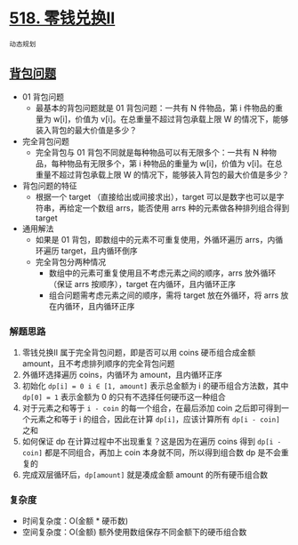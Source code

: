 # [518. 零钱兑换II](https://leetcode-cn.com/problems/coin-change-2/solution/ling-qian-dui-huan-ii-by-leetcode/)

`动态规划`

## [背包问题](https://leetcode-cn.com/problems/coin-change-2/solution/yi-tao-kuang-jia-jie-jue-bei-bao-wen-ti-6kaze/)

- 01 背包问题
    - 最基本的背包问题就是 01 背包问题：一共有 N 件物品，第 i 件物品的重量为 w[i]，价值为 v[i]。在总重量不超过背包承载上限 W 的情况下，能够装入背包的最大价值是多少？
- 完全背包问题
    - 完全背包与 01 背包不同就是每种物品可以有无限多个：一共有 N 种物品，每种物品有无限多个，第 i 种物品的重量为 w[i]，价值为 v[i]。在总重量不超过背包承载上限 W 的情况下，能够装入背包的最大价值是多少？
- 背包问题的特征
    - 根据一个 target （直接给出或间接求出），target 可以是数字也可以是字符串，再给定一个数组 arrs，能否使用 arrs 种的元素做各种排列组合得到 target
- 通用解法
    - 如果是 01 背包，即数组中的元素不可重复使用，外循环遍历 arrs，内循环遍历 target，且内循环倒序
    - 完全背包分两种情况
        - 数组中的元素可重复使用且不考虑元素之间的顺序，arrs 放外循环（保证 arrs 按顺序），target 在内循环，且内循环正序
        - 组合问题需考虑元素之间的顺序，需将 target 放在外循环，将 arrs 放在内循环，且内循环正序

### 解题思路

1. 零钱兑换II 属于完全背包问题，即是否可以用 coins 硬币组合成金额 amount，且不考虑排列顺序的完全背包问题
2. 外循环选择遍历 coins，内循环为 amount，且内循环正序
3. 初始化 `dp[i] = 0 i ∈ [1, amount]` 表示总金额为 i 的硬币组合方法数，其中 `dp[0] = 1` 表示金额为 0 的只有不选择任何硬币这一种组合
4. 对于元素之和等于 `i - coin` 的每一个组合，在最后添加 coin 之后即可得到一个元素之和等于 i 的组合，因此在计算 `dp[i]`，应该计算所有 `dp[i - coin]` 之和
5. 如何保证 dp 在计算过程中不出现重复？这是因为在遍历 coins 得到 `dp[i - coin]` 都是不同组合，再加上 coin 本身就不同，所以得到组合数 dp 是不会重复的
6. 完成双层循环后，`dp[amount]` 就是凑成金额 amount 的所有硬币组合数

### 复杂度

- 时间复杂度：O(金额 * 硬币数)
- 空间复杂度：O(金额) 额外使用数组保存不同金额下的硬币组合数
